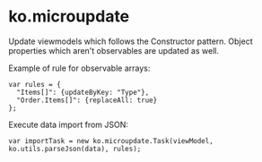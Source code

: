 # ko.microupdate
Update viewmodels which follows the Constructor pattern.
Object properties which aren't observables are updated as well.

Example of rule for observable arrays:
```
var rules = {
  "Items[]": {updateByKey: "Type"},
  "Order.Items[]": {replaceAll: true}
};
```
Execute data import from JSON:
```
var importTask = new ko.microupdate.Task(viewModel, ko.utils.parseJson(data), rules);
```
